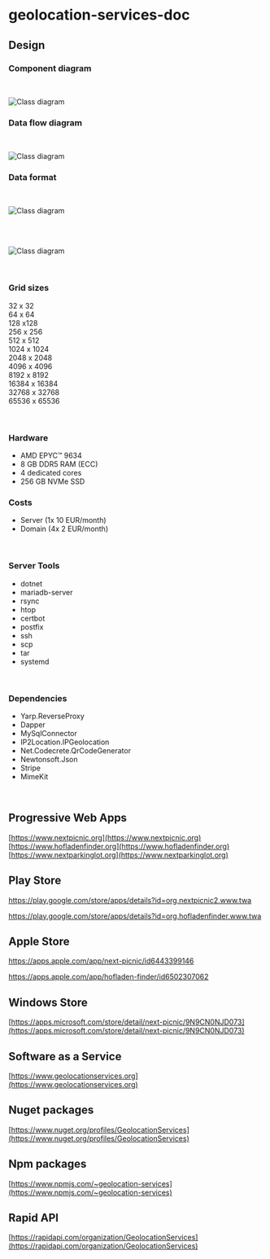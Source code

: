 # geolocation-services-doc

## Design

### Component diagram

<br>

![Class diagram](_images/architecture-component-diagram.drawio.svg)

### Data flow diagram

<br>

![Class diagram](_images/architecture-data-flow.drawio.svg)

### Data format

<br>

![Class diagram](_images/architecture-data-format.drawio.svg)

<br>
<br>

![Class diagram](_images/architecture-quad-tree.drawio.svg)

<br>

### Grid sizes

32 x 32<br>
64 x 64<br>
128 x128<br>
256 x 256<br>
512 x 512<br>
1024 x 1024<br>
2048 x 2048<br>
4096 x 4096<br>
8192 x 8192<br>
16384 x 16384<br>
32768 x 32768<br>
65536 x 65536

<br>

### Hardware

- AMD EPYC™ 9634
- 8 GB DDR5 RAM (ECC)
- 4 dedicated cores
- 256 GB NVMe SSD

### Costs

- Server (1x 10 EUR/month)
- Domain (4x 2 EUR/month)

<br>

### Server Tools

- dotnet
- mariadb-server
- rsync
- htop
- certbot
- postfix
- ssh
- scp
- tar
- systemd

<br>

### Dependencies

- Yarp.ReverseProxy
- Dapper
- MySqlConnector
- IP2Location.IPGeolocation
- Net.Codecrete.QrCodeGenerator
- Newtonsoft.Json
- Stripe
- MimeKit

<br>

## Progressive Web Apps

[https://www.nextpicnic.org](https://www.nextpicnic.org)  
[https://www.hofladenfinder.org](https://www.hofladenfinder.org)  
[https://www.nextparkinglot.org](https://www.nextparkinglot.org)

## Play Store

https://play.google.com/store/apps/details?id=org.nextpicnic2.www.twa

https://play.google.com/store/apps/details?id=org.hofladenfinder.www.twa

## Apple Store

https://apps.apple.com/app/next-picnic/id6443399146

https://apps.apple.com/app/hofladen-finder/id6502307062

## Windows Store

[https://apps.microsoft.com/store/detail/next-picnic/9N9CN0NJD073](https://apps.microsoft.com/store/detail/next-picnic/9N9CN0NJD073)

## Software as a Service

[https://www.geolocationservices.org](https://www.geolocationservices.org)

## Nuget packages

[https://www.nuget.org/profiles/GeolocationServices](https://www.nuget.org/profiles/GeolocationServices)

## Npm packages

[https://www.npmjs.com/~geolocation-services](https://www.npmjs.com/~geolocation-services)

## Rapid API

[https://rapidapi.com/organization/GeolocationServices](https://rapidapi.com/organization/GeolocationServices)
